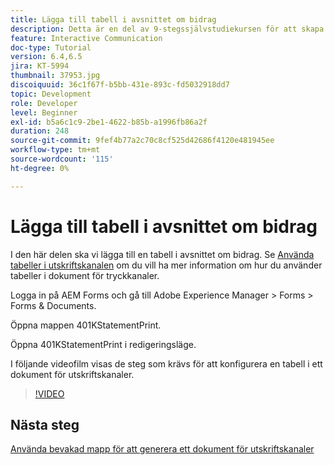 ```yaml
---
title: Lägga till tabell i avsnittet om bidrag
description: Detta är en del av 9-stegssjälvstudiekursen för att skapa ditt första interaktiva kommunikationsdokument.I det här avsnittet ska vi lägga till en tabell i avsnittet om bidrag.
feature: Interactive Communication
doc-type: Tutorial
version: 6.4,6.5
jira: KT-5994
thumbnail: 37953.jpg
discoiquuid: 36c1f67f-b5bb-431e-893c-fd5032918dd7
topic: Development
role: Developer
level: Beginner
exl-id: b5a6c1c9-2be1-4622-b85b-a1996fb86a2f
duration: 248
source-git-commit: 9fef4b77a2c70c8cf525d42686f4120e481945ee
workflow-type: tm+mt
source-wordcount: '115'
ht-degree: 0%

---
```


# Lägga till tabell i avsnittet om bidrag

I den här delen ska vi lägga till en tabell i avsnittet om bidrag.
Se [Använda tabeller i utskriftskanalen](/help/forms/interactive-communications/table-in-print-channel-documents-video-use.md) om du vill ha mer information om hur du använder tabeller i dokument för tryckkanaler.

Logga in på AEM Forms och gå till Adobe Experience Manager > Forms > Forms &amp; Documents.

Öppna mappen 401KStatementPrint.

Öppna 401KStatementPrint i redigeringsläge.

I följande videofilm visas de steg som krävs för att konfigurera en tabell i ett dokument för utskriftskanaler.

>[!VIDEO](https://video.tv.adobe.com/v/27769?quality=12&learn=on)

## Nästa steg

[Använda bevakad mapp för att generera ett dokument för utskriftskanaler](./using-watched-folder-to-generate-document.md)